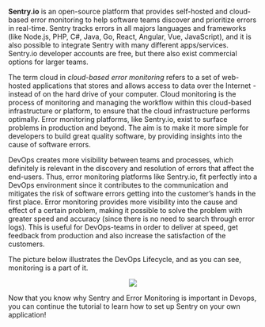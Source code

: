 **Sentry.io** is an open-source platform that provides self-hosted and cloud-based error monitoring to help software teams discover and prioritize errors in real-time. Sentry tracks errors in all majors languages and frameworks (like Node.js, PHP, C#, Java, Go, React, Angular, Vue, JavaScript), and it is also possible to integrate Sentry with many different apps/services. Sentry.io developer accounts are free, but there also exist commercial options for larger teams.

The term cloud in *cloud-based error monitoring* refers to a set of web-hosted applications that stores and allows access to data over the Internet - instead of on the hard drive of your computer. Cloud monitoring is the process of monitoring and managing the workflow within this cloud-based infrastructure or platform, to ensure that the cloud infrastructure performs optimally. Error monitoring platforms, like Sentry.io, exist to surface problems in production and beyond. The aim is to make it more simple for developers to build great quality software, by providing insights into the cause of software errors. 

DevOps creates more visibility between teams and processes, which definitely is relevant in the discovery and resolution of errors that affect the end-users. Thus, error monitoring platforms like Sentry.io, fit perfectly into a DevOps environment since it contributes to the communication and mitigates the risk of software errors getting into the customer’s hands in the first place. Error monitoring provides more visibility into the cause and effect of a certain problem, making it possible to solve the problem with greater speed and accuracy (since there is no need to search through error logs). This is useful for DevOps-teams in order to deliver at speed, get feedback from production and also increase the satisfaction of the customers. 

The picture below illustrates the DevOps Lifecycle, and as you can see, monitoring is a part of it. 

<p align="center">
  <img src="https://www.learntek.org/blog/wp-content/uploads/2018/02/DEVOPS-LIFE-CYCLE.png">
</p>

Now that you know why Sentry and Error Monitoring is important in Devops, you can continue the tutorial to learn how to set up Sentry on your own application!
